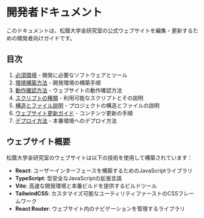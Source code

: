 # 開発者ドキュメント

このドキュメントは、松蔭大学金研究室の公式ウェブサイトを編集・更新するための開発者向けガイドです。

## 目次

1. [必須環境](./01-required-environment.md) - 開発に必要なソフトウェアとツール
2. [環境構築方法](./02-setup-guide.md) - 開発環境の構築手順
3. [動作確認方法](./03-testing-guide.md) - ウェブサイトの動作確認方法
4. [スクリプトの種類](./04-available-scripts.md) - 利用可能なスクリプトとその説明
5. [構造とファイル説明](./05-project-structure.md) - プロジェクトの構造とファイルの説明
6. [ウェブサイト更新ガイド](./06-update-guide.md) - コンテンツ更新の手順
7. [デプロイ方法](./07-deployment-guide.md) - 本番環境へのデプロイ方法

## ウェブサイト概要

松蔭大学金研究室のウェブサイトは以下の技術を使用して構築されています：

- **React**: ユーザーインターフェースを構築するためのJavaScriptライブラリ
- **TypeScript**: 型安全なJavaScriptの拡張言語
- **Vite**: 高速な開発環境と本番ビルドを提供するビルドツール
- **TailwindCSS**: カスタマイズ可能なユーティリティファーストのCSSフレームワーク
- **React Router**: ウェブサイト内のナビゲーションを管理するライブラリ
